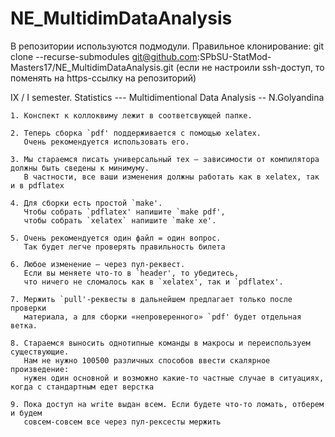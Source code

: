 # NE_MultidimDataAnalysis
В репозитории используются подмодули. Правильное клонирование: git clone --recurse-submodules git@github.com:SPbSU-StatMod-Masters17/NE_MultidimDataAnalysis.git (если не настроили ssh-доступ, то поменять на https-ссылку на репозиторий)



IX / I semester. Statistics --- Multidimentional Data Analysis -- N.Golyandina

    1. Конспект к коллоквиму лежит в соответсвующей папке.
    
    2. Теперь сборка `pdf' поддерживается с помощью xelatex. 
       Очень рекомендуется использовать его. 
       
    3. Мы стараемся писать универсальный тех — зависимости от компилятора должны быть сведены к минимуму.
       В частности, все ваши изменения должны работать как в xelatex, так и в pdflatex
    
    4. Для сборки есть простой `make'. 
       Чтобы собрать `pdflatex' напишите `make pdf',
       чтобы собрать `xelatex` напишите `make xe'.

    5. Очень рекомендуется один файл = один вопрос.
       Так будет легче проверять правильность билета

    6. Любое изменение — через пул-реквест. 
       Если вы меняете что-то в `header', то убедитесь, 
       что ничего не сломалось как в `xelatex', так и `pdflatex'.

    7. Мержить `pull'-реквесты в дальнейшем предлагает только после проверки
       материала, а для сборки «непроверенного» `pdf' будет отдельная ветка.
       
    8. Стараемся выносить однотипные команды в макросы и переиспользуем существующие.
       Нам не нужно 100500 различных способов ввести скалярное произведение:
       нужен один основной и возможно какие-то частные случае в ситуациях, когда с стандартным едет верстка
       
    9. Пока доступ на write выдан всем. Если будете что-то ломать, отберем и будем
       совсем-совсем все через пул-рексесты мержить
